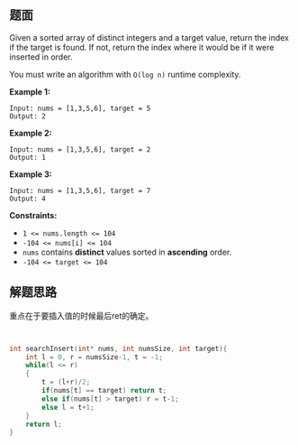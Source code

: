 ## 题面

Given a sorted array of distinct integers and a target value, return the index if the target is found. If not, return the index where it would be if it were inserted in order.

You must write an algorithm with `O(log n)` runtime complexity.

 

**Example 1:**

```
Input: nums = [1,3,5,6], target = 5
Output: 2
```

**Example 2:**

```
Input: nums = [1,3,5,6], target = 2
Output: 1
```

**Example 3:**

```
Input: nums = [1,3,5,6], target = 7
Output: 4
```

 

**Constraints:**

- `1 <= nums.length <= 104`
- `-104 <= nums[i] <= 104`
- `nums` contains **distinct** values sorted in **ascending** order.
- `-104 <= target <= 104`

## 解题思路

重点在于要插入值的时候最后ret的确定。

```c


int searchInsert(int* nums, int numsSize, int target){
    int l = 0, r = numsSize-1, t = -1;
    while(l <= r)
    {
        t = (l+r)/2;
        if(nums[t] == target) return t;
        else if(nums[t] > target) r = t-1;
        else l = t+1;
    }
    return l;
}
```

